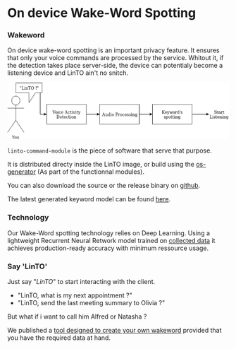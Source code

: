 # On device Wake-Word Spotting


### Wakeword
On device wake-word spotting is an important privacy feature. It ensures that only your voice commands are processed by the service.
Whitout it, if the detection takes place server-side, the device can potentialy become a listening device and LinTO ain't no snitch.

![LinTo](../_media/emb_wuw.png)

```linto-command-module``` is the piece of software that serve that purpose.

It is distributed directy inside the LinTO image, or build using the [os-generator](client/osgenerator) (As part of the functionnal modules).

You can also download the source or the release binary on [github](https://github.com/linto-ai/linto-command-module).

The latest generated keyword model can be found [here](https://dl.linto.ai/downloads/model-distribution/KWS/linto-latest.tar.gz).

### Technology

Our Wake-Word spotting technology relies on Deep Learning. Using a lightweight Recurrent Neural Retwork model trained on [collected data](https://dl.linto.ai/downloads/datasets/2020-05-09-linto-corpus-public.tar.gz) it achieves production-ready accuracy with minimum ressource usage.

### Say 'LinTO'

Just say "*LinTO*" to start interacting with the client.

* "LinTO, what is my next appointment ?"
* "LinTO, send the last meeting summary to Olivia ?"

But what if i want to call him Alfred or Natasha ?

We published a [tool designed to create your own wakeword](client/custom_hotword) provided that you have the required data at hand.
